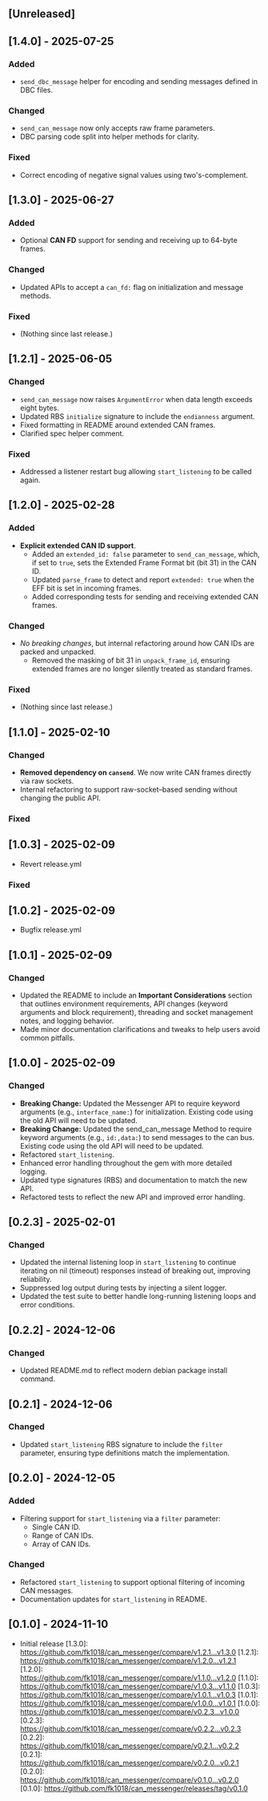 ## [Unreleased]

## [1.4.0] - 2025-07-25

### Added

- `send_dbc_message` helper for encoding and sending messages defined in DBC files.

### Changed

- `send_can_message` now only accepts raw frame parameters.
- DBC parsing code split into helper methods for clarity.

### Fixed

- Correct encoding of negative signal values using two's-complement.

## [1.3.0] - 2025-06-27

### Added

- Optional **CAN FD** support for sending and receiving up to 64-byte frames.

### Changed

- Updated APIs to accept a `can_fd:` flag on initialization and message methods.

### Fixed

- (Nothing since last release.)

## [1.2.1] - 2025-06-05

### Changed

- `send_can_message` now raises `ArgumentError` when data length exceeds eight bytes.
- Updated RBS `initialize` signature to include the `endianness` argument.
- Fixed formatting in README around extended CAN frames.
- Clarified spec helper comment.

### Fixed

- Addressed a listener restart bug allowing `start_listening` to be called again.

## [1.2.0] - 2025-02-28

### Added

- **Explicit extended CAN ID support**.
  - Added an `extended_id: false` parameter to `send_can_message`, which, if set to `true`, sets the Extended Frame Format bit (bit 31) in the CAN ID.
  - Updated `parse_frame` to detect and report `extended: true` when the EFF bit is set in incoming frames.
  - Added corresponding tests for sending and receiving extended CAN frames.

### Changed

- _No breaking changes_, but internal refactoring around how CAN IDs are packed and unpacked.
  - Removed the masking of bit 31 in `unpack_frame_id`, ensuring extended frames are no longer silently treated as standard frames.

### Fixed

- (Nothing since last release.)

## [1.1.0] - 2025-02-10

### Changed

- **Removed dependency on `cansend`**. We now write CAN frames directly via raw sockets.
- Internal refactoring to support raw-socket–based sending without changing the public API.

### Fixed

## [1.0.3] - 2025-02-09

- Revert release.yml

### Fixed

## [1.0.2] - 2025-02-09

- Bugfix release.yml

## [1.0.1] - 2025-02-09

### Changed

- Updated the README to include an **Important Considerations** section that outlines environment requirements, API changes (keyword arguments and block requirement), threading and socket management notes, and logging behavior.
- Made minor documentation clarifications and tweaks to help users avoid common pitfalls.

## [1.0.0] - 2025-02-09

### Changed

- **Breaking Change:** Updated the Messenger API to require keyword arguments (e.g., `interface_name:`) for initialization. Existing code using the old API will need to be updated.
- **Breaking Change:** Updated the send_can_message Method to require keyword arguments (e.g., `id:,data:`) to send messages to the can bus. Existing code using the old API will need to be updated.
- Refactored `start_listening`.
- Enhanced error handling throughout the gem with more detailed logging.
- Updated type signatures (RBS) and documentation to match the new API.
- Refactored tests to reflect the new API and improved error handling.

## [0.2.3] - 2025-02-01

### Changed

- Updated the internal listening loop in `start_listening` to continue iterating on nil (timeout) responses instead of breaking out, improving reliability.
- Suppressed log output during tests by injecting a silent logger.
- Updated the test suite to better handle long-running listening loops and error conditions.

## [0.2.2] - 2024-12-06

### Changed

- Updated README.md to reflect modern debian package install command.

## [0.2.1] - 2024-12-06

### Changed

- Updated `start_listening` RBS signature to include the `filter` parameter, ensuring type definitions match the implementation.

## [0.2.0] - 2024-12-05

### Added

- Filtering support for `start_listening` via a `filter` parameter:
  - Single CAN ID.
  - Range of CAN IDs.
  - Array of CAN IDs.

### Changed

- Refactored `start_listening` to support optional filtering of incoming CAN messages.
- Documentation updates for `start_listening` in README.

## [0.1.0] - 2024-11-10

- Initial release
  [1.3.0]: https://github.com/fk1018/can_messenger/compare/v1.2.1...v1.3.0
  [1.2.1]: https://github.com/fk1018/can_messenger/compare/v1.2.0...v1.2.1
  [1.2.0]: https://github.com/fk1018/can_messenger/compare/v1.1.0...v1.2.0
  [1.1.0]: https://github.com/fk1018/can_messenger/compare/v1.0.3...v1.1.0
  [1.0.3]: https://github.com/fk1018/can_messenger/compare/v1.0.1...v1.0.3
  [1.0.1]: https://github.com/fk1018/can_messenger/compare/v1.0.0...v1.0.1
  [1.0.0]: https://github.com/fk1018/can_messenger/compare/v0.2.3...v1.0.0
  [0.2.3]: https://github.com/fk1018/can_messenger/compare/v0.2.2...v0.2.3
  [0.2.2]: https://github.com/fk1018/can_messenger/compare/v0.2.1...v0.2.2
  [0.2.1]: https://github.com/fk1018/can_messenger/compare/v0.2.0...v0.2.1
  [0.2.0]: https://github.com/fk1018/can_messenger/compare/v0.1.0...v0.2.0
  [0.1.0]: https://github.com/fk1018/can_messenger/releases/tag/v0.1.0
